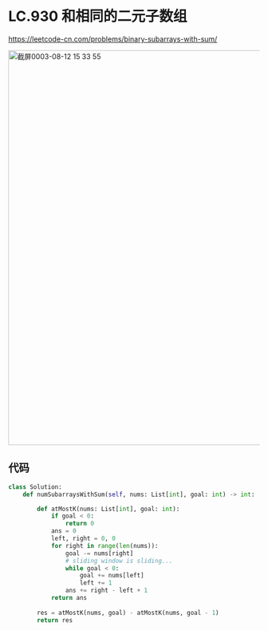 
LC.930 和相同的二元子数组
====
https://leetcode-cn.com/problems/binary-subarrays-with-sum/

<img width="791" alt="截屏0003-08-12 15 33 55" src="https://user-images.githubusercontent.com/10908630/129149130-ac7c348d-2ab6-475f-b301-4d4b5034abbf.png">

  
## 代码
```python
class Solution:
    def numSubarraysWithSum(self, nums: List[int], goal: int) -> int:

        def atMostK(nums: List[int], goal: int):
            if goal < 0:
                return 0
            ans = 0
            left, right = 0, 0
            for right in range(len(nums)):
                goal -= nums[right]
                # sliding window is sliding...
                while goal < 0:
                    goal += nums[left]
                    left += 1
                ans += right - left + 1
            return ans
        
        res = atMostK(nums, goal) - atMostK(nums, goal - 1)
        return res
```
